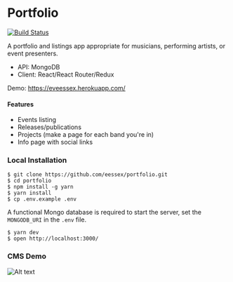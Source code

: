 # Portfolio
[![Build Status](https://travis-ci.com/eessex/portfolio.svg?branch=master)](https://travis-ci.com/eessex/portfolio)

A portfolio and listings app appropriate for musicians, performing artists, or event presenters.

- API: MongoDB
- Client: React/React Router/Redux

Demo: https://eveessex.herokuapp.com/

#### Features

- Events listing
- Releases/publications
- Projects (make a page for each band you're in)
- Info page with social links


### Local Installation
```
$ git clone https://github.com/eessex/portfolio.git
$ cd portfolio
$ npm install -g yarn
$ yarn install
$ cp .env.example .env
```
A functional Mongo database is required to start the server, set the `MONGODB_URI` in the `.env` file.

```
$ yarn dev
$ open http://localhost:3000/
```

### CMS Demo
![Alt text](https://s3.amazonaws.com/eve-portfolio/assets/portfolio-demo.gif  "Demo gif")

